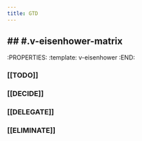 ```yaml
---
title: GTD
---
```


## ## #.v-eisenhower-matrix
:PROPERTIES:
:template: v-eisenhower
:END:
### [[TODO]]
####
####
####
### [[DECIDE]]
####
####
####
### [[DELEGATE]]
####
####
####
### [[ELIMINATE]]
####
####
####
##
